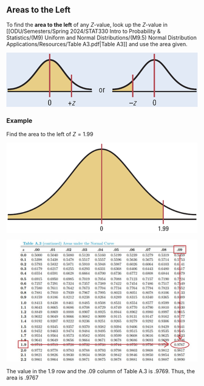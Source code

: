 ## Areas to the Left

To find the **area to the left** of any $Z$-value, look up the $Z$-value in [[ODU/Semesters/Spring 2024/STAT330 Intro to Probability & Statistics/(M9) Uniform and Normal Distributions/(M9.5) Normal Distribution Applications/Resources/Table A3.pdf|Table A3]] and use the area given.

![](./Resources/area_to_the_left.png)

### Example

Find the area to the left of $Z=1.99$

![](./Resources/area_to_left_example.png)

![](./Resources/area_to_left_table_a3_example.jpeg)

The value in the 1.9 row and the .09 column of Table A.3 is .9769. Thus, the area is .9767